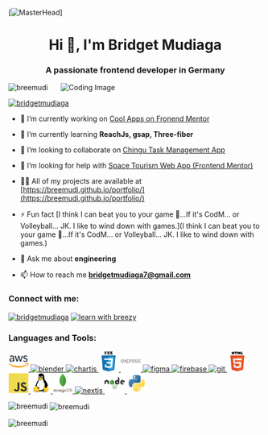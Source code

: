 [![MasterHead](https://user-images.githubusercontent.com/74038190/212748842-9fcbad5b-6173-4175-8a61-521f3dbb7514.gif)]
<h1 align="center">Hi 👋, I'm Bridget Mudiaga</h1>
<h3 align="center">A passionate frontend developer in Germany</h3>
<img align="right" alt="Coding Image" width="400" src="https://cdn.dribbble.com/users/4055494/screenshots/15215756/media/d2b66c4ca0192aa26d103448b3d1518b.gif" />

<p align="left"> <img src="https://komarev.com/ghpvc/?username=breemudi&label=Profile%20views&color=0e75b6&style=flat" alt="breemudi" /> </p>

<p align="left"> <a href="https://twitter.com/bridgetmudiaga" target="blank"><img src="https://img.shields.io/twitter/follow/bridgetmudiaga?logo=twitter&style=for-the-badge" alt="bridgetmudiaga" /></a> </p>

- 🔭 I’m currently working on [Cool Apps on Fronend Mentor](https://breemudi.github.io/time-tracking/)

- 🌱 I’m currently learning **ReachJs, gsap, Three-fiber**

- 👯 I’m looking to collaborate on [Chingu Task Management App](https://github.com/chingu-voyages/v47-tier2-team-13)

- 🤝 I’m looking for help with [Space Tourism Web App (Frontend Mentor)](https://github.com/breeMudi/space-tourism-11_20)

- 👨‍💻 All of my projects are available at [https://breemudi.github.io/portfolio/](https://breemudi.github.io/portfolio/)

- ⚡ Fun fact [I think I can beat you to your game 🌠...If it's CodM... or Volleyball... JK. I like to wind down with games.](I think I can beat you to your game 🌠...If it's CodM... or Volleyball... JK. I like to wind down with games.)

- 💬 Ask me about **engineering**

- 📫 How to reach me **bridgetmudiaga7@gmail.com**

<h3 align="left">Connect with me:</h3>
<p align="left">
<a href="https://twitter.com/bridgetmudiaga" target="blank"><img align="center" src="https://raw.githubusercontent.com/rahuldkjain/github-profile-readme-generator/master/src/images/icons/Social/twitter.svg" alt="bridgetmudiaga" height="30" width="40" /></a>
<a href="https://www.youtube.com/c/breemudi" target="blank"><img align="center" src="https://raw.githubusercontent.com/rahuldkjain/github-profile-readme-generator/master/src/images/icons/Social/youtube.svg" alt="learn with breezy" height="30" width="40" /></a>
</p>

<h3 align="left">Languages and Tools:</h3>
<p align="left"> <a href="https://aws.amazon.com" target="_blank" rel="noreferrer"> <img src="https://raw.githubusercontent.com/devicons/devicon/master/icons/amazonwebservices/amazonwebservices-original-wordmark.svg" alt="aws" width="40" height="40"/> </a> <a href="https://www.blender.org/" target="_blank" rel="noreferrer"> <img src="https://download.blender.org/branding/community/blender_community_badge_white.svg" alt="blender" width="40" height="40"/> </a> <a href="https://www.chartjs.org" target="_blank" rel="noreferrer"> <img src="https://www.chartjs.org/media/logo-title.svg" alt="chartjs" width="40" height="40"/> </a> <a href="https://www.w3schools.com/css/" target="_blank" rel="noreferrer"> <img src="https://raw.githubusercontent.com/devicons/devicon/master/icons/css3/css3-original-wordmark.svg" alt="css3" width="40" height="40"/> </a> <a href="https://expressjs.com" target="_blank" rel="noreferrer"> <img src="https://raw.githubusercontent.com/devicons/devicon/master/icons/express/express-original-wordmark.svg" alt="express" width="40" height="40"/> </a> <a href="https://www.figma.com/" target="_blank" rel="noreferrer"> <img src="https://www.vectorlogo.zone/logos/figma/figma-icon.svg" alt="figma" width="40" height="40"/> </a> <a href="https://firebase.google.com/" target="_blank" rel="noreferrer"> <img src="https://www.vectorlogo.zone/logos/firebase/firebase-icon.svg" alt="firebase" width="40" height="40"/> </a> <a href="https://git-scm.com/" target="_blank" rel="noreferrer"> <img src="https://www.vectorlogo.zone/logos/git-scm/git-scm-icon.svg" alt="git" width="40" height="40"/> </a> <a href="https://www.w3.org/html/" target="_blank" rel="noreferrer"> <img src="https://raw.githubusercontent.com/devicons/devicon/master/icons/html5/html5-original-wordmark.svg" alt="html5" width="40" height="40"/> </a> <a href="https://developer.mozilla.org/en-US/docs/Web/JavaScript" target="_blank" rel="noreferrer"> <img src="https://raw.githubusercontent.com/devicons/devicon/master/icons/javascript/javascript-original.svg" alt="javascript" width="40" height="40"/> </a> <a href="https://www.linux.org/" target="_blank" rel="noreferrer"> <img src="https://raw.githubusercontent.com/devicons/devicon/master/icons/linux/linux-original.svg" alt="linux" width="40" height="40"/> </a> <a href="https://www.mongodb.com/" target="_blank" rel="noreferrer"> <img src="https://raw.githubusercontent.com/devicons/devicon/master/icons/mongodb/mongodb-original-wordmark.svg" alt="mongodb" width="40" height="40"/> </a> <a href="https://nextjs.org/" target="_blank" rel="noreferrer"> <img src="https://cdn.worldvectorlogo.com/logos/nextjs-2.svg" alt="nextjs" width="40" height="40"/> </a> <a href="https://nodejs.org" target="_blank" rel="noreferrer"> <img src="https://raw.githubusercontent.com/devicons/devicon/master/icons/nodejs/nodejs-original-wordmark.svg" alt="nodejs" width="40" height="40"/> </a> <a href="https://www.python.org" target="_blank" rel="noreferrer"> <img src="https://raw.githubusercontent.com/devicons/devicon/master/icons/python/python-original.svg" alt="python" width="40" height="40"/> </a> <a href="https://reactjs.org/" target="_blank" rel="noreferrer">  </a> </p>

<p><img align="left" src="https://github-readme-stats.vercel.app/api/top-langs?username=breemudi&show_icons=true&locale=en&layout=compact" alt="breemudi" /></p>

<p>&nbsp;<img align="center" src="https://github-readme-stats.vercel.app/api?username=breemudi&show_icons=true&locale=en" alt="breemudi" /></p>

<p><img align="center" src="https://github-readme-streak-stats.herokuapp.com/?user=breemudi&" alt="breemudi" /></p>




<!--
### Hi there 👋
**breeMudi/breeMudi** is a ✨ _special_ ✨ repository because its `README.md` (this file) appears on your GitHub profile.

Here are some ideas to get you started:

- 🔭 I’m currently working on ...
- 🌱 I’m currently learning ...
- 👯 I’m looking to collaborate on ...
- 🤔 I’m looking for help with ...
- 💬 Ask me about ...
- 📫 How to reach me: ...
- 😄 Pronouns: ...
- ⚡ Fun fact: ...
-->
